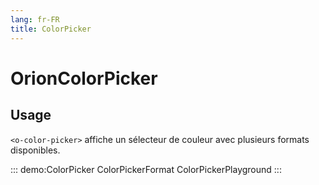 ```yaml
---
lang: fr-FR
title: ColorPicker
---
```


# OrionColorPicker

## Usage

`<o-color-picker>` affiche un sélecteur de couleur avec plusieurs formats disponibles.

::: demo:ColorPicker
ColorPickerFormat
ColorPickerPlayground
:::

<attribute-table/>
